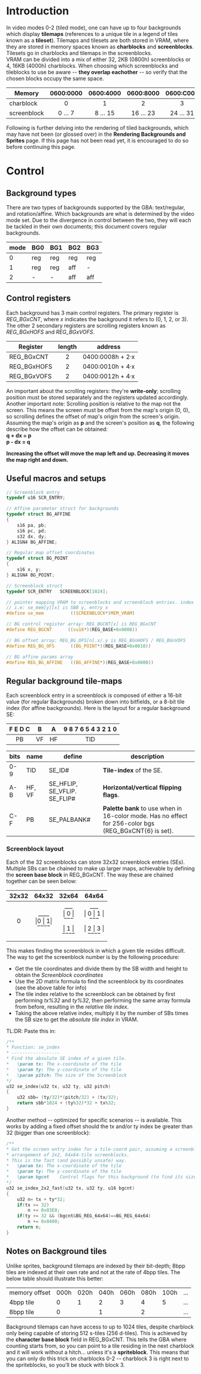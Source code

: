 # Introduction

In video modes 0-2 (tiled mode), one can have up to four backgrounds which display **tilemaps** (references to a unique tile in a legend of tiles known as a **tileset**). Tilemaps and tilesets are both stored in VRAM, where they are stored in memory spaces known as **charblocks** and **screenblocks**. Tilesets go in charblocks and tilemaps in the screenblocks.\
VRAM can be divided into a mix of either 32, 2KB (0800h) screenblocks or 4, 16KB (4000h) charblocks. When choosing which screenblocks and tileblocks to use be aware -- **they overlap eachother** -- so verify that the chosen blocks occupy the same space.

Memory | 0600:0000 | 0600:4000 | 0600:8000 | 0600:C000
--- | :---: | :---: | :---: | :---:
charblock | 0 | 1 | 2 | 3
screenblock | 0 … 7 | 8 … 15 | 16 … 23 | 24 … 31

Following is further delving into the rendering of tiled backgrounds, which may have not been (or glossed over) in the **Rendering Backgrounds and Sprites** page. If this page has not been read yet, it is encouraged to do so before continuing this page.

# Control

## Background types
There are two types of backgrounds supported by the GBA: text/regular, and rotation/affine. Which backgrounds are what is determined by the video mode set. Due to the divergence in control between the two, they will each be tackled in their own documents; this document covers regular backgrounds.

mode | BG0 | BG1 | BG2 | BG3
--- | --- | --- | --- | ---
0 | reg | reg | reg | reg
1 | reg | reg | aff | -
2 | - | - | aff | aff

## Control registers
Each background has 3 main control registers. The primary register is _REG_BGxCNT_, where _x_ indicates the background it refers to (0, 1, 2, or 3). The other 2 secondary registers are scrolling registers known as _REG_BGxHOFS_ and _REG_BGxVOFS_.

Register | length | address
--- | :---: | ---
REG_BGxCNT | 2 | 0400:0008h + 2·x
REG_BGxHOFS | 2 | 0400:0010h + 4·x
REG_BGxVOFS | 2 | 0400:0012h + 4·x

An important about the scrolling registers: they're **write-only**; scrolling position must be stored separately and the registers updated accordingly.\
Another important note: Scrolling position is relative to the map not the screen. This means the screen must be offset from the map's origin (0, 0), so scrolling defines the offset of map's origin from the screen's origin. Assuming the map's origin as **p** and the screen's position as **q**, the following describe how the offset can be obtained:\
    **q + dx = p**\
    **p - dx = q**

**Increasing the offset will move the map left and up. Decreasing it moves the map right and down.**

## Useful macros and setups

```C
// Screenblock entry
typedef u16 SCR_ENTRY;

// Affine parameter struct for backgrounds
typedef struct BG_AFFINE
{
    s16 pa, pb;
    s16 pc, pd;
    s32 dx, dy;
} ALIGN4 BG_AFFINE;

// Regular map offset coordinates
typedef struct BG_POINT
{
    s16 x, y;
} ALIGN4 BG_POINT;

// Screenblock struct
typedef SCR_ENTRY   SCREENBLOCK[1024];

// pointer mapping VRAM to screenblocks and screenblock entries. index 0 is the screenblock index and index 1 is the screenblock entry
// i.e: se_mem[y][x] is SBB y, entry x
#define se_mem          ((SCREENBLOCK*)MEM_VRAM)

// BG control register array: REG_BGCNT[x] is REG_BGxCNT
#define REG_BGCNT      ((vu16*)(REG_BASE+0x0008))

// BG offset array: REG_BG_OFS[n].x/.y is REG_BGnHOFS / REG_BGnVOFS
#define REG_BG_OFS      ((BG_POINT*)(REG_BASE+0x0010))

// BG affine params array
#define REG_BG_AFFINE   ((BG_AFFINE*)(REG_BASE+0x0000))
```

## Regular background tile-maps
Each screenblock entry in a screenblock is composed of either a 16-bit value (for regular Backgrounds) broken down into bitfields, or a 8-bit tile index (for affine backgrounds). Here is the layout for a regular background SE:

F E D C | B | A | 9 8 7 6 5 4 3 2 1 0
:---: | --- | --- | :---:
PB | VF | HF | TID

bits | name | define | description
--- | --- | --- | ---
0-9 | TID | SE_ID# | **Tile-index** of the SE.
A-B | HF, VF | SE_HFLIP, SE_VFLIP. SE_FLIP# | **Horizontal/vertical flipping flags**.
C-F | PB | SE_PALBANK# | **Palette bank** to use when in 16-color mode. Has no effect for 256-color bgs (REG_BGxCNT{6} is set).

### Screenblock layout
Each of the 32 screenblocks can store 32x32 screenblock entries (SEs). Multiple SBs can be chained to make up larger maps, achievable by defining the **screen base block** in REG_BGxCNT. The way these are chained together can be seen below:

32x32 | 64x32 | 32x64 | 64x64
:---: | :---: | :---: | :---:
0 | ____<br>\|0 \| 1\|<br>‾‾‾‾ | ___<br>\| 0 \|<br>‾‾‾<br>\| 1 \|<br>‾‾‾‾ | ___<br>\| 0 \| 1 \|<br>‾‾‾<br>\| 2 \| 3 \|<br>‾‾‾‾

This makes finding the screenblock in which a given tile resides difficult. The way to get the screenblock number is by the following procedure:
- Get the tile coordinates and divide them by the SB width and height to obtain the _Screenblock coordinates_
- Use the 2D matrix formula to find the screenblock by its coordinates (see the above table for info)
- The tile index relative to the screenblock can be obtained by first performing _tx%32_ and _ty%32_, then performing the same array formula from before, resulting in the _relative tile index_.
- Taking the above relative index, multiply it by the number of SBs times the SB size to get the _absolute tile index_ in VRAM.


TL:DR: Paste this in:

```C
/**
* Function: se_index
* ------------------
* Find the absolute SE index of a given tile.
*   \param tx: The x-coordinate of the tile
*   \param ty: The y-coordinate of the tile
*   \param pitch: The size of the Screenblock
*/
u32 se_index(u32 tx, u32 ty, u32 pitch)
{	
    u32 sbb= (ty/32)*(pitch/32) + (tx/32);
    return sbb*1024 + (ty%32)*32 + tx%32;
}
```

Another method -- optimized for specific scenarios -- is available. This works by adding a fixed offset should the tx and/or ty index be greater than 32 (bigger than one screenblock):
```C
/**
* Get the screen entry index for a tile-coord pair, assuming a screenblock
* arrangement of 2x2, 64x64-tile screenblocks.
* This is the fast (and possibly unsafe) way.
*   \param tx: The x-coordinate of the tile
*   \param ty: The y-coordinate of the tile
*   \param bgcnt    Control flags for this background (to find its size)
*/
u32 se_index_2x2_fast(u32 tx, u32 ty, u16 bgcnt)
{
    u32 n= tx + ty*32;
    if(tx >= 32)
        n += 0x03E0;
    if(ty >= 32 && (bgcnt&BG_REG_64x64)==BG_REG_64x64)
        n += 0x0400;
    return n;
}
```

## Notes on Background tiles

Unlike sprites, background tilemaps are indexed by their bit-depth; 8bpp tiles are indexed at their own rate and not at the rate of 4bpp tiles. The below table should illustrate this better:

<div class="tg-wrap"><table><tr><td>memory offset</td><td>000h</td><td>020h</td><td>040h</td><td>060h</td><td>080h</td><td>100h</td><td>...</td></tr><tr><td>4bpp tile</td><td>0</td><td>1</td><td>2</td><td>3</td><td>4</td><td>5</td><td>...</td></tr><tr><td>8bpp tile</td><td colspan="2">0</td><td colspan="2">1<br></td><td colspan="2">2</td><td>...</td></tr></table></div>

Background tilemaps can have access to up to 1024 tiles, despite charblock only being capable of storing 512 s-tiles (256 d-tiles). This is achieved by the **character base block** field in REG_BGxCNT. This tells the GBA where counting starts from, so you can point to a tile residing in the next charblock and it will work without a hitch... unless it's a **spriteblock**. This means that you can only do this trick on charblocks 0-2 -- charblock 3 is right next to the spriteblocks, so you'll be stuck with block 3.